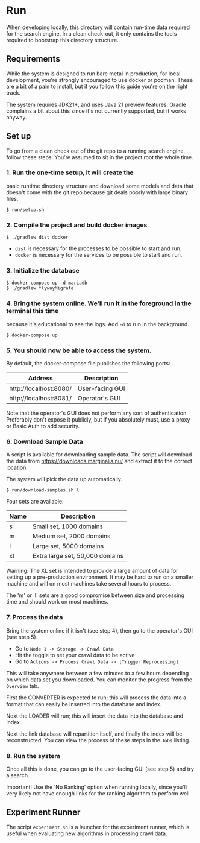 # Run

When developing locally, this directory will contain run-time data required for
the search engine. In a clean check-out, it only contains the tools required to 
bootstrap this directory structure.

## Requirements

While the system is designed to run bare metal in production,
for local development, you're strongly encouraged to use docker
or podman. These are a bit of a pain to install, but if you follow
[this guide](https://docs.docker.com/engine/install/ubuntu/#install-using-the-repository) you're on the right track.

The system requires JDK21+, and uses Java 21 preview features. Gradle complains
a bit about this since it's not currently supported, but it works anyway.

## Set up
To go from a clean check out of the git repo to a running search engine,
follow these steps. You're assumed to sit in the project root the whole time.

### 1. Run the one-time setup, it will create the
basic runtime directory structure and download some models and data that doesn't
come with the git repo because git deals poorly with large binary files.

```
$ run/setup.sh
```

### 2. Compile the project and build docker images

```
$ ./gradlew dist docker
```

* `dist` is necessary for the processes to be possible to start and run.
* `docker` is necessary for the services to be possible to start and run.

### 3. Initialize the database
```
$ docker-compose up -d mariadb
$ ./gradlew flywayMigrate
```

### 4. Bring the system online. We'll run it in the foreground in the terminal this time
because it's educational to see the logs. Add `-d` to run in the background.

```
$ docker-compose up
```

### 5. You should now be able to access the system.

By default, the docker-compose file publishes the following ports:

| Address                 | Description      |
|-------------------------|------------------|
| http://localhost:8080/ | User-facing GUI  |
| http://localhost:8081/ | Operator's GUI   |

Note that the operator's GUI does not perform any sort of authentication.  
Preferably don't expose it publicly, but if you absolutely must, use a proxy or 
Basic Auth to add security.

### 6. Download Sample Data

A script is available for downloading sample data. The script will download the
data from https://downloads.marginalia.nu/ and extract it to the correct location.

The system will pick the data up automatically.

```shell
$ run/download-samples.sh l
```

Four sets are available:

| Name | Description                     |
|------|---------------------------------|
| s    | Small set, 1000 domains         |
| m    | Medium set, 2000 domains        |
| l    | Large set, 5000 domains         |
| xl   | Extra large set, 50,000 domains |

Warning: The XL set is intended to provide a large amount of data for 
setting up a pre-production environment. It may be hard to run on a smaller
machine and will on most machines take several hours to process.

The 'm' or 'l' sets are a good compromise between size and processing time 
and should work on most machines.

### 7. Process the data

Bring the system online if it isn't (see step 4), then go to the operator's
GUI (see step 5).  

* Go to `Node 1 -> Storage -> Crawl Data`
* Hit the toggle to set your crawl data to be active
* Go to `Actions -> Process Crawl Data -> [Trigger Reprocessing]`

This will take anywhere between a few minutes to a few hours depending on which
data set you downloaded.  You can monitor the progress from the `Overview` tab.

First the CONVERTER is expected to run; this will process the data into a format 
that can easily be inserted into the database and index.

Next the LOADER will run; this will insert the data into the database and index.

Next the link database will repartition itself, and finally the index will be
reconstructed.  You can view the process of these steps in the `Jobs` listing.

### 8. Run the system

Once all this is done, you can go to the user-facing GUI (see step 5) and try
a search.  

Important! Use the 'No Ranking' option when running locally, since you'll very
likely not have enough links for the ranking algorithm to perform well.

## Experiment Runner

The script `experiment.sh` is a launcher for the experiment runner, which is useful when 
evaluating new algorithms in processing crawl data. 
